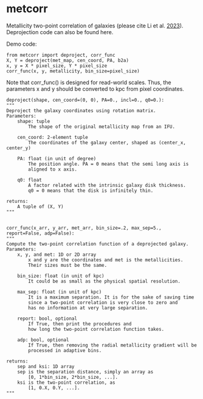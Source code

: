 # metcorr

Metallicity two-point correlation of galaxies (please cite Li et al. [2023]([https://ui.adsabs.harvard.edu/abs/2023MNRAS.518..286L/abstract])). Deprojection code can also be found here.

Demo code:

    from metcorr import deproject, corr_func
    X, Y = deproject(met_map, cen_coord, PA, b2a)
    x, y = X * pixel_size, Y * pixel_size
    corr_func(x, y, metallicity, bin_size=pixel_size)

Note that corr_func() is designed for read-world scales. Thus, the parameters x and y should be converted to kpc from pixel coordinates.

    deproject(shape, cen_coord=(0, 0), PA=0., incl=0., q0=0.):
    """
    Deproject the galaxy coordinates using rotation matrix.
    Parameters:
        shape: tuple
            The shape of the original metallicity map from an IFU.

        cen_coord: 2-element tuple
            The coordinates of the galaxy center, shaped as (center_x, center_y)

        PA: float (in unit of degree)
            The position angle. PA = 0 means that the semi long axis is
            aligned to x axis.

        q0: float
            A factor related with the intrinsic galaxy disk thickness.
            q0 = 0 means that the disk is infinitely thin.
    
    returns:
        A tuple of (X, Y)
    """


    corr_func(x_arr, y_arr, met_arr, bin_size=.2, max_sep=5., report=False, adp=False):
    """
    Compute the two-point correlation function of a deprojected galaxy.
    Parameters:
        x, y, and met: 1D or 2D array
            x and y are the coordinates and met is the metallicities.
            Their sizes must be the same.

        bin_size: float (in unit of kpc)
            It could be as small as the physical spatial resolution.

        max_sep: float (in unit of kpc)
            It is a maximum separation. It is for the sake of saving time
            since a two-point correlation is very close to zero and
            has no information at very large separation.

        report: bool, optional
            If True, then print the procedures and
            how long the two-point correlation function takes.

        adp: bool, optional
            If True, then removing the radial metallicity gradient will be
            processed in adaptive bins.

    returns:
        sep and ksi: 1D array
        sep is the separation distance, simply an array as
            [0, 1*bin_size, 2*bin_size, ...].
        ksi is the two-point correlation, as
            [1, 0.X, 0.Y, ...].
    """
